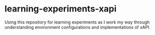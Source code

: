 # learning-experiments-xapi
Using this repository for learning experiments as I work my way through understanding environment configurations and implementations of xAPI.
